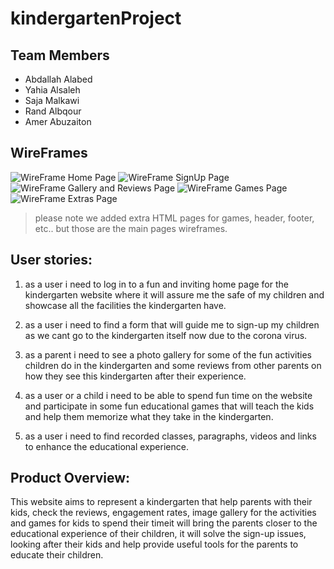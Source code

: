 # kindergartenProject

## Team Members
- Abdallah Alabed
- Yahia Alsaleh
- Saja Malkawi
- Rand Albqour
- Amer Abuzaiton

## WireFrames
![WireFrame Home Page]('../img/wf1.png')
![WireFrame SignUp Page]('../img/wf2.png')
![WireFrame Gallery and Reviews Page]('../img/wf3.png')
![WireFrame Games Page]('../img/wf4.png')
![WireFrame Extras Page]("../img/wf5.png")

> please note we added extra HTML pages for games, header, footer, etc.. but those are the main pages wireframes.


## User stories:

1. as a user i need to log in to a fun and inviting home page for the kindergarten website where it will assure me the safe of my children and showcase all the facilities the kindergarten have.

2. as a user i need to find a form that will guide me to sign-up my children as we cant go to the kindergarten itself now due to the corona virus.

3. as a parent i need to see a photo gallery for some of the fun activities children do in the kindergarten and some reviews from other parents on how they see this kindergarten after their experience.

4. as a user or a child i need to be able to spend fun time on the website and participate in some fun educational games that will teach the kids and help them memorize what they take in the kindergarten.

5. as a user i need to find recorded classes, paragraphs, videos and links to enhance the educational experience.

## Product Overview:
This website aims to represent a kindergarten that help parents with their kids, check the reviews, engagement rates, image gallery for the activities and games for kids to spend their timeit will bring the parents closer to the educational experience of their children, it will solve the sign-up issues, looking after their kids and help provide useful tools for the parents to educate their children.
